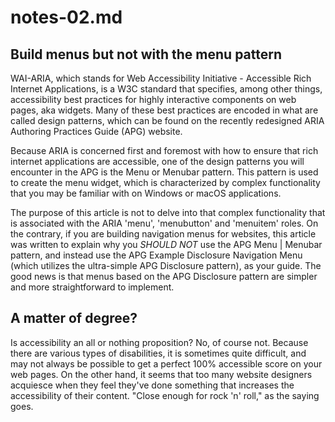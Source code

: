 # notes-02.md

## Build menus but not with the menu pattern

WAI-ARIA, which stands for Web Accessibility Initiative - Accessible Rich Internet Applications, is a W3C standard that specifies, among other things, accessibility best practices for highly interactive components on web pages, aka widgets. Many of these best practices are encoded in what are called design patterns, which can be found on the recently redesigned ARIA Authoring Practices Guide (APG) website.

Because ARIA is concerned first and foremost with how to ensure that rich internet applications are accessible, one of the design patterns you will encounter in the APG is the Menu or Menubar pattern. This pattern is used to create the menu widget, which is characterized by complex functionality that you may be familiar with on Windows or macOS applications.

The purpose of this article is not to delve into that complex functionality that is associated with the ARIA 'menu', 'menubutton' and 'menuitem' roles. On the contrary, if you are building navigation menus for websites, this article was written to explain why you *SHOULD NOT* use the APG Menu | Menubar pattern, and instead use the APG Example Disclosure Navigation Menu (which utilizes the ultra-simple APG Disclosure pattern), as your guide. The good news is that menus based on the APG Disclosure pattern are simpler and more straightforward to implement.

## A matter of degree?

Is accessibility an all or nothing proposition? No, of course not. Because there are various types of disabilities, it is sometimes quite difficult, and may not always be possible to get a perfect 100% accessible score on your web pages. On the other hand, it seems that too many website designers acquiesce when they feel they've done something that increases the accessibility of their content. "Close enough for rock 'n' roll," as the saying goes.
